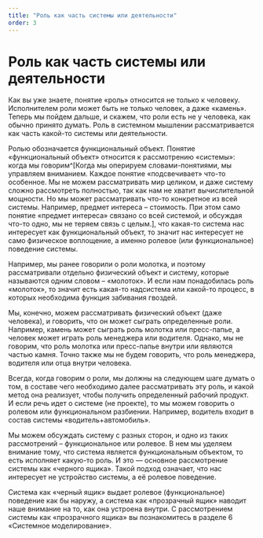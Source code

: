 ```yaml
---
title: "Роль как часть системы или деятельности"
order: 3
---
```


# Роль как часть системы или деятельности

Как вы уже знаете, понятие «роль» относится не только к человеку. Исполнителем роли может быть не только человек, а даже «камень». Теперь мы пойдем дальше, и скажем, что роли есть не у человека, как обычно принято думать. Роль в системном мышлении рассматривается как часть какой-то системы или деятельности.

Ролью обозначается функциональный объект. Понятие «функциональный объект» относится к рассмотрению «системы»: когда мы говорим^[Когда мы оперируем словами-понятиями, мы управляем вниманием. Каждое понятие «подсвечивает» что-то особенное. Мы не можем рассматривать мир целиком, и даже систему сложно рассмотреть полностью, так как нам не хватит вычислительной мощности. Но мы может рассматривать что-то конкретное из всей системы. Например, предмет интереса – стоимость. При этом само понятие «предмет интереса» связано со всей системой, и обсуждая что-то одно, мы не теряем связь с целым.], что какая-то система нас интересует как функциональный объект, то значит нас интересует не само физическое воплощение, а именно ролевое (или функциональное) поведение системы.

Например, мы ранее говорили о роли молотка, и поэтому рассматривали отдельно физический объект и систему, которые называются одним словом – «молоток». И если нам понадобилась роль «молоток», то значит есть какая-то надсистема или какой-то процесс, в которых необходима функция забивания гвоздей.

Мы, конечно, можем рассматривать физический объект (даже человека), и говорить, что он может сыграть определенные роли. Например, камень может сыграть роль молотка или пресс-папье, а человек может играть роль менеджера или водителя. Однако, мы не говорим, что роль молотка или пресс-папье внутри или являются частью камня. Точно также мы не будем говорить, что роль менеджера, водителя или отца внутри человека.

Всегда, когда говорим о роли, мы должны на следующем шаге думать о том, в составе чего необходимо далее рассматривать эту роль, и какой метод она реализует, чтобы получить определенный рабочий продукт. И если речь идет о системе (не проекте), то мы можем говорить о ролевом или функциональном разбиении. Например, водитель входит в состав системы «водитель+автомобиль».

Мы можем обсуждать систему с разных сторон, и одно из таких рассмотрений – функциональное или ролевое. В нем мы уделяем внимание тому, что система является функциональным объектом, то есть исполняет какую-то роль. И это — основное рассмотрение системы как «черного ящика». Такой подход означает, что нас интересует не устройство системы, а её ролевое поведение.

Система как «черный ящик» выдает ролевое (функциональное) поведение как бы наружу, а система как «прозрачный ящик» наводит наше внимание на то, как она устроена внутри. С рассмотрением системы как «прозрачного ящика» вы познакомитесь в разделе 6 «Системное моделирование».